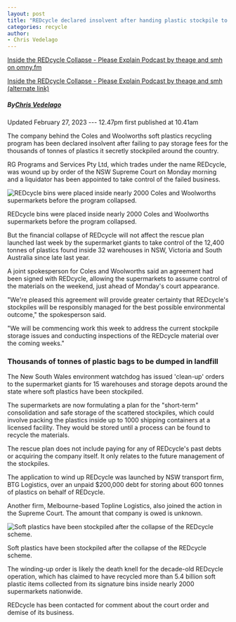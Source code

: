 ```yaml
---
layout: post
title: "REDcycle declared insolvent after handing plastic stockpile to supermarket giants"
categories: recycle
author:
- Chris Vedelago
---
```


[Inside the REDcycle Collapse - Please Explain Podcast by theage and smh on omny.fm](https://omny.fm/shows/please-explain-1/millions-of-plastic-bags-go-to-landfill-inside-the#sharing)   
  
[Inside the REDcycle Collapse - Please Explain Podcast by theage and smh (alternate link)](/rockycape2/assets/Inside-the-REDcycle-collapse.mp3)  


##### By[Chris Vedelago](https://www.theage.com.au/by/chris-vedelago-hveq4 "Articles by Chris Vedelago")

Updated February 27, 2023 --- 12.47pm first published at 10.41am



The company behind the Coles and Woolworths soft plastics recycling program has been declared insolvent after failing to pay storage fees for the thousands of tonnes of plastics it secretly stockpiled around the country.

RG Programs and Services Pty Ltd, which trades under the name REDcycle, was wound up by order of the NSW Supreme Court on Monday morning and a liquidator has been appointed to take control of the failed business.

![REDcycle bins were placed inside nearly 2000 Coles and Woolworths supermarkets before the program collapsed.](https://static.ffx.io/images/$zoom_0.765%2C$multiply_0.5855%2C$ratio_1.776846%2C$width_1059%2C$x_0%2C$y_109/t_crop_custom/q_86%2Cf_auto/78a0206366436ff8c637b753953ce977e7f8ae12)

REDcycle bins were placed inside nearly 2000 Coles and Woolworths supermarkets before the program collapsed.

But the financial collapse of REDcycle will not affect the rescue plan launched last week by the supermarket giants to take control of the 12,400 tonnes of plastics found inside 32 warehouses in NSW, Victoria and South Australia since late last year.

A joint spokesperson for Coles and Woolworths said an agreement had been signed with REDcycle, allowing the supermarkets to assume control of the materials on the weekend, just ahead of Monday's court appearance.

"We're pleased this agreement will provide greater certainty that REDcycle's stockpiles will be responsibly managed for the best possible environmental outcome," the spokesperson said.

"We will be commencing work this week to address the current stockpile storage issues and conducting inspections of the REDcycle material over the coming weeks."



### Thousands of tonnes of plastic bags to be dumped in landfill

The New South Wales environment watchdog has issued 'clean-up' orders to the supermarket giants for 15 warehouses and storage depots around the state where soft plastics have been stockpiled.

The supermarkets are now formulating a plan for the "short-term" consolidation and safe storage of the scattered stockpiles, which could involve packing the plastics inside up to 1000 shipping containers at a licensed facility. They would be stored until a process can be found to recycle the materials.

The rescue plan does not include paying for any of REDcycle's past debts or acquiring the company itself. It only relates to the future management of the stockpiles.

The application to wind up REDcycle was launched by NSW transport firm, BTG Logistics, over an unpaid $200,000 debt for storing about 600 tonnes of plastics on behalf of REDcycle.

Another firm, Melbourne-based Topline Logistics, also joined the action in the Supreme Court. The amount that company is owed is unknown.

![Soft plastics have been stockpiled after the collapse of the REDcycle scheme.](https://static.ffx.io/images/$zoom_0.338%2C$multiply_0.7725%2C$ratio_1.5%2C$width_756%2C$x_0%2C$y_315/t_crop_custom/q_86%2Cf_auto/a40e694e4e6947e49ee92d7d2b10a483c20fa2cf)

Soft plastics have been stockpiled after the collapse of the REDcycle scheme.

The winding-up order is likely the death knell for the decade-old REDcycle operation, which has claimed to have recycled more than 5.4 billion soft plastic items collected from its signature bins inside nearly 2000 supermarkets nationwide.

REDcycle has been contacted for comment about the court order and demise of its business.